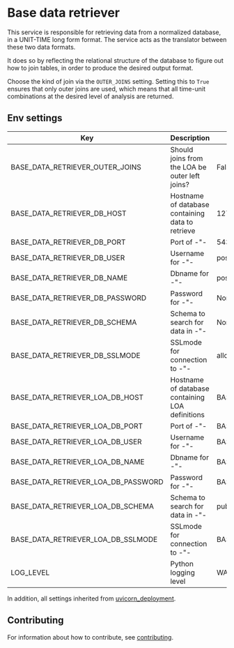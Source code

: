 
# Base data retriever

This service is responsible for retrieving data from a normalized database, in
a UNIT-TIME long form format. The service acts as the translator between these
two data formats.

It does so by reflecting the relational structure of the database to figure out
how to join tables, in order to produce the desired output format.

Choose the kind of join via the `OUTER_JOINS` setting. Setting this to `True`
ensures that only outer joins are used, which means that all time-unit
combinations at the desired level of analysis are returned.

## Env settings

| Key                                  | Description                                                    | Default                         |
|--------------------------------------|----------------------------------------------------------------|---------------------------------|
| BASE_DATA_RETRIEVER_OUTER_JOINS      | Should joins from the LOA be outer left joins?                 | False (use inner joins)         |
| BASE_DATA_RETRIEVER_DB_HOST          | Hostname of database containing data to retrieve               | 127.0.0.1                       |
| BASE_DATA_RETRIEVER_DB_PORT          | Port of -"-                                                    | 5432                            |
| BASE_DATA_RETRIEVER_DB_USER          | Username for -"-                                               | postgres                        |
| BASE_DATA_RETRIEVER_DB_NAME          | Dbname for -"-                                                 | postgres                        |
| BASE_DATA_RETRIEVER_DB_PASSWORD      | Password for -"-                                               | None                            |
| BASE_DATA_RETRIEVER_DB_SCHEMA        | Schema to search for data in -"-                               | None                            |
| BASE_DATA_RETRIEVER_DB_SSLMODE       | SSLmode for connection to -"-                                  | allow                           |
| BASE_DATA_RETRIEVER_LOA_DB_HOST      | Hostname of database containing LOA definitions                | BASE_DATA_RETRIEVER_DB_HOST     |
| BASE_DATA_RETRIEVER_LOA_DB_PORT      | Port of -"-                                                    | BASE_DATA_RETRIEVER_DB_PORT     |
| BASE_DATA_RETRIEVER_LOA_DB_USER      | Username for -"-                                               | BASE_DATA_RETRIEVER_DB_USER     |
| BASE_DATA_RETRIEVER_LOA_DB_NAME      | Dbname for -"-                                                 | BASE_DATA_RETRIEVER_DB_NAME     |
| BASE_DATA_RETRIEVER_LOA_DB_PASSWORD  | Password for -"-                                               | BASE_DATA_RETRIEVER_DB_PASSWORD |
| BASE_DATA_RETRIEVER_LOA_DB_SCHEMA    | Schema to search for data in -"-                               | public                          |
| BASE_DATA_RETRIEVER_LOA_DB_SSLMODE   | SSLmode for connection to -"-                                  | BASE_DATA_RETRIEVER_DB_SSLMODE  |
| LOG_LEVEL                            | Python logging level                                           | WARNING                         |

In addition, all settings inherited from [uvicorn_deployment](https://github.com/prio-data/uvicorn_deployment).

## Contributing

For information about how to contribute, see [contributing](https://www.github.com/prio-data/contributing).
